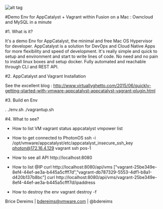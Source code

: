 ![alt tag](http://blogs.vmware.com/cloudnative/files/2015/10/VMW-LOGO-PHOTON-1024x219.jpg)

#Demo Env for AppCatalyst + Vagrant within Fusion on a Mac : Owncloud and MySQL in a minute

#1. What is it?

It's a demo Env for AppCatalyst, the minimal and free Mac OS Hypervisor for developer.
AppCatalyst is a solution for DevOps and Cloud Native Apps for more flexibility and speed of development. It's really simple and quick to setup and environment and start to write lines of code. No need and no pain to install linux boxes and setup docker. Fully automated and reachable through CLI and REST API.


#2. AppCatalyst and Vagrant Installation

See the excellent blog : http://www.virtuallyghetto.com/2015/06/quickly-getting-started-with-vmware-appcatalyst-appcatalyst-vagrant-plugin.html


#3. Build en Env

. ./env.sh
./vagrantup.sh


#4. What to see?

- How to list VM
vagrant status
appcatalyst vmpower list

- How to get connected to PhotonOS
ssh -i /opt/vmware/appcatalyst/etc/appcatalyst_insecure_ssh_key photon@172.16.4.129
vagrant ssh pos-1

- How to see all API
http://localhost:8080

- How to list @IP
curl http://localhost:8080/api/vms
["vagrant-25be349e-8ef4-44ef-ae3a-b445a5cfff7d","vagrant-db787329-5553-4df1-b8a1-d420b137b8bc"]
curl http://localhost:8080/api/vms/vagrant-25be349e-8ef4-44ef-ae3a-b445a5cfff7d/ipaddress

- How to destroy the env
vagrant destroy -f



Brice Dereims | bdereims@vmware.com | @bdereims

